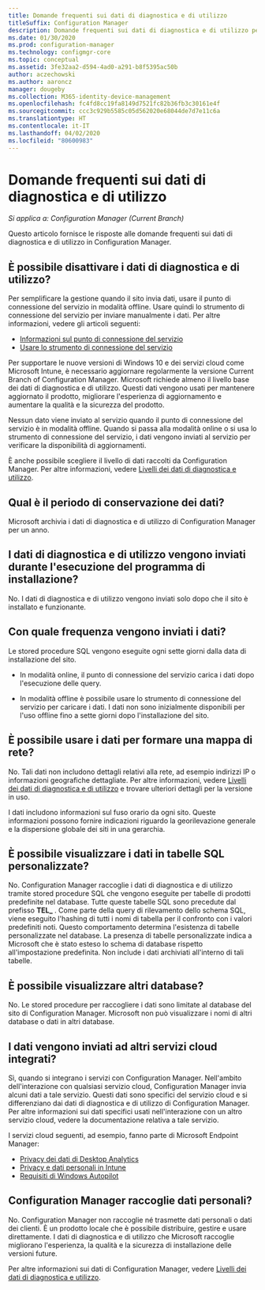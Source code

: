 ```yaml
---
title: Domande frequenti sui dati di diagnostica e di utilizzo
titleSuffix: Configuration Manager
description: Domande frequenti sui dati di diagnostica e di utilizzo per Configuration Manager
ms.date: 01/30/2020
ms.prod: configuration-manager
ms.technology: configmgr-core
ms.topic: conceptual
ms.assetid: 3fe32aa2-d594-4ad0-a291-b8f5395ac50b
author: aczechowski
ms.author: aaroncz
manager: dougeby
ms.collection: M365-identity-device-management
ms.openlocfilehash: fc4fd8cc19fa8149d7521fc82b36fb3c30161e4f
ms.sourcegitcommit: ccc3c929b5585c05d562020e68044de7d7e11c6a
ms.translationtype: HT
ms.contentlocale: it-IT
ms.lasthandoff: 04/02/2020
ms.locfileid: "80600983"
---
```

# <a name="frequently-asked-questions-about-diagnostics-and-usage-data"></a>Domande frequenti sui dati di diagnostica e di utilizzo

*Si applica a: Configuration Manager (Current Branch)*

Questo articolo fornisce le risposte alle domande frequenti sui dati di diagnostica e di utilizzo in Configuration Manager.

## <a name="can-i-turn-off-diagnostic-and-usage-data"></a><a name="bkmk_off"></a> È possibile disattivare i dati di diagnostica e di utilizzo?

Per semplificare la gestione quando il sito invia dati, usare il punto di connessione del servizio in modalità offline. Usare quindi lo strumento di connessione del servizio per inviare manualmente i dati. Per altre informazioni, vedere gli articoli seguenti:

- [Informazioni sul punto di connessione del servizio](/configmgr/core/servers/deploy/configure/about-the-service-connection-point)
- [Usare lo strumento di connessione del servizio](/configmgr/core/servers/manage/use-the-service-connection-tool)

Per supportare le nuove versioni di Windows 10 e dei servizi cloud come Microsoft Intune, è necessario aggiornare regolarmente la versione Current Branch of Configuration Manager. Microsoft richiede almeno il livello base dei dati di diagnostica e di utilizzo. Questi dati vengono usati per mantenere aggiornato il prodotto, migliorare l'esperienza di aggiornamento e aumentare la qualità e la sicurezza del prodotto.

Nessun dato viene inviato al servizio quando il punto di connessione del servizio è in modalità offline. Quando si passa alla modalità online o si usa lo strumento di connessione del servizio, i dati vengono inviati al servizio per verificare la disponibilità di aggiornamenti.

È anche possibile scegliere il livello di dati raccolti da Configuration Manager. Per altre informazioni, vedere [Livelli dei dati di diagnostica e utilizzo](/configmgr/core/plan-design/diagnostics/levels-overview).

## <a name="what-is-the-data-retention-period"></a><a name="bkmk_retention"></a> Qual è il periodo di conservazione dei dati?

Microsoft archivia i dati di diagnostica e di utilizzo di Configuration Manager per un anno.

## <a name="is-diagnostics-and-usage-data-sent-when-setup-runs"></a><a name="bkmk_update"></a> I dati di diagnostica e di utilizzo vengono inviati durante l'esecuzione del programma di installazione?

No. I dati di diagnostica e di utilizzo vengono inviati solo dopo che il sito è installato e funzionante.

## <a name="how-frequently-is-the-data-sent"></a><a name="bkmk_frequency"></a> Con quale frequenza vengono inviati i dati?

Le stored procedure SQL vengono eseguite ogni sette giorni dalla data di installazione del sito.

- In modalità online, il punto di connessione del servizio carica i dati dopo l'esecuzione delle query.

- In modalità offline è possibile usare lo strumento di connessione del servizio per caricare i dati. I dati non sono inizialmente disponibili per l'uso offline fino a sette giorni dopo l'installazione del sito.  

## <a name="can-the-data-be-used-to-form-a-network-map"></a><a name="bkmk_network"></a> È possibile usare i dati per formare una mappa di rete?

No. Tali dati non includono dettagli relativi alla rete, ad esempio indirizzi IP o informazioni geografiche dettagliate. Per altre informazioni, vedere [Livelli dei dati di diagnostica e di utilizzo](/configmgr/core/plan-design/diagnostics/levels-overview#bkmk_versions) e trovare ulteriori dettagli per la versione in uso.

I dati includono informazioni sul fuso orario da ogni sito. Queste informazioni possono fornire indicazioni riguardo la georilevazione generale e la dispersione globale dei siti in una gerarchia.

## <a name="can-you-see-data-in-custom-sql-tables"></a><a name="bkmk_tables"></a> È possibile visualizzare i dati in tabelle SQL personalizzate?

No. Configuration Manager raccoglie i dati di diagnostica e di utilizzo tramite stored procedure SQL che vengono eseguite per tabelle di prodotti predefinite nel database. Tutte queste tabelle SQL sono precedute dal prefisso **TEL_** . Come parte della query di rilevamento dello schema SQL, viene eseguito l'hashing di tutti i nomi di tabella per il confronto con i valori predefiniti noti. Questo comportamento determina l'esistenza di tabelle personalizzate nel database. La presenza di tabelle personalizzate indica a Microsoft che è stato esteso lo schema di database rispetto all'impostazione predefinita. Non include i dati archiviati all'interno di tali tabelle.

## <a name="can-you-see-other-databases"></a><a name="bkmk_databases"></a> È possibile visualizzare altri database?

No. Le stored procedure per raccogliere i dati sono limitate al database del sito di Configuration Manager. Microsoft non può visualizzare i nomi di altri database o dati in altri database.

## <a name="is-any-data-sent-to-other-integrated-cloud-services"></a><a name="bkmk_cloud"></a> I dati vengono inviati ad altri servizi cloud integrati?

Sì, quando si integrano i servizi con Configuration Manager. Nell'ambito dell'interazione con qualsiasi servizio cloud, Configuration Manager invia alcuni dati a tale servizio. Questi dati sono specifici del servizio cloud e si differenziano dai dati di diagnostica e di utilizzo di Configuration Manager. Per altre informazioni sui dati specifici usati nell'interazione con un altro servizio cloud, vedere la documentazione relativa a tale servizio.

I servizi cloud seguenti, ad esempio, fanno parte di Microsoft Endpoint Manager:

- [Privacy dei dati di Desktop Analytics](/configmgr/desktop-analytics/privacy)
- [Privacy e dati personali in Intune](https://docs.microsoft.com/intune/protect/privacy-personal-data)
- [Requisiti di Windows Autopilot](https://docs.microsoft.com/windows/deployment/windows-autopilot/windows-autopilot-requirements)

## <a name="does-configuration-manager-collect-any-personal-data"></a><a name="bkmk_personal"></a> Configuration Manager raccoglie dati personali?

No. Configuration Manager non raccoglie né trasmette dati personali o dati dei clienti. È un prodotto locale che è possibile distribuire, gestire e usare direttamente. I dati di diagnostica e di utilizzo che Microsoft raccoglie migliorano l'esperienza, la qualità e la sicurezza di installazione delle versioni future.

Per altre informazioni sui dati di Configuration Manager, vedere [Livelli dei dati di diagnostica e utilizzo](/configmgr/core/plan-design/diagnostics/levels-overview).

